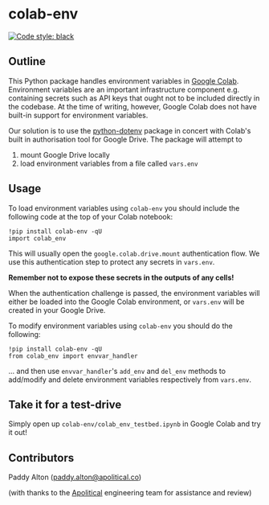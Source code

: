 colab-env
=========

[![Code style: black](https://img.shields.io/badge/code%20style-black-000000.svg)](https://github.com/ambv/black)

Outline
-------

This Python package handles environment variables in [Google Colab](https://research.google.com/colaboratory/faq.html). Environment variables are an important infrastructure component e.g. containing secrets such as API keys that ought not to be included directly in the codebase. At the time of writing, however, Google Colab does not have built-in support for environment variables.

Our solution is to use the [python-dotenv](https://pypi.org/project/python-dotenv/) package in concert with Colab's built in authorisation tool for Google Drive. The package will attempt to

1. mount Google Drive locally
2. load environment variables from a file called `vars.env`

Usage
-----

To load environment variables using `colab-env` you should include the following code at the top of your Colab notebook:

```
!pip install colab-env -qU
import colab_env
```

This will usually open the `google.colab.drive.mount` authentication flow. We use this authentication step to protect any secrets in `vars.env`.

**Remember not to expose these secrets in the outputs of any cells!**

When the authentication challenge is passed, the environment variables will either be loaded into the Google Colab environment, or `vars.env` will be created in your Google Drive.

To modify environment variables using `colab-env` you should do the following:

```
!pip install colab-env -qU
from colab_env import envvar_handler
```

... and then use `envvar_handler`'s `add_env` and `del_env` methods to add/modify and delete environment variables respectively from `vars.env`.

Take it for a test-drive
------------------------

Simply open up `colab-env/colab_env_testbed.ipynb` in Google Colab and try it out!

Contributors
------------

Paddy Alton (paddy.alton@apolitical.co)

(with thanks to the [Apolitical](https://apolitical.co) engineering team for assistance and review)
